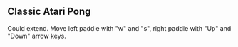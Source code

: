 ## Classic Atari Pong

Could extend. Move left paddle with "w" and "s", right paddle with "Up" and "Down" arrow keys.

